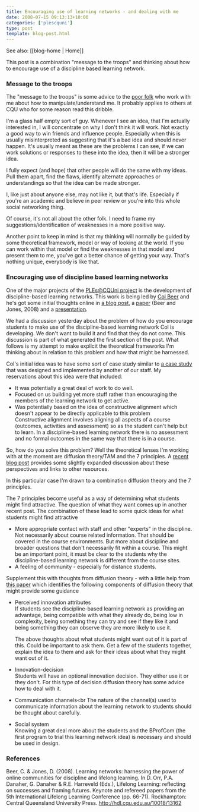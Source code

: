 ```yaml
---
title: Encouraging use of learning networks - and dealing with me
date: 2008-07-15 09:13:13+10:00
categories: ['plescquni']
type: post
template: blog-post.html
---
```


See also: [[blog-home | Home]]

This post is a combination "message to the troops" and thinking about how to encourage use of a discipline based learning network.

### Message to the troops

The "message to the troops" is some advice to the [poor folk](http://cddu.cqu.edu.au/) who work with me about how to manipulate/understand me. It probably applies to others at CQU who for some reason read this dribble.

I'm a glass half empty sort of guy. Whenever I see an idea, that I'm actually interested in, I will concentrate on why I don't think it will work. Not exactly a good way to win friends and influence people. Especially when this is usually misinterpreted as suggesting that it's a bad idea and should never happen. It's usually meant as these are the problems I can see, if we can work solutions or responses to these into the idea, then it will be a stronger idea.

I fully expect (and hope) that other people will do the same with my ideas. Pull them apart, find the flaws, identify alternate approaches or understandings so that the idea can be made stronger.

I, like just about anyone else, may not like it, but that's life. Especially if you're an academic and believe in peer review or you're into this whole social networking thing.

Of course, it's not all about the other folk. I need to frame my suggestions/identification of weaknesses in a more positive way.

Another point to keep in mind is that my thinking will normally be guided by some theoretical framework, model or way of looking at the world. If you can work within that model or find the weaknesses in that model and present them to me, you've got a better chance of getting your way. That's nothing unique, everybody is like that.

### Encouraging use of discipline based learning networks

One of the major projects of the [PLEs@CQUni project](http://cddu.cqu.edu.au/index.php/PLEs%40CQUni) is the development of discipline-based learning networks. This work is being led by [Col Beer](http://beerc.wordpress.com/) and he's got some initial thoughts online in [a blog post](http://beerc.wordpress.com/2008/06/22/addressing-lms-limitations-with-online-learning-networks/), a [paper](http://hdl.cqu.edu.au/10018/13162) (Beer and Jones, 2008) and a [presentation](http://www.slideshare.net/colinwbeer/lifelong-learning-conference-presentation/).

We had a discussion yesterday about the problem of how do you encourage students to make use of the discipline-based learning network Col is developing. We don't want to build it and find that they do not come. This discussion is part of what generated the first section of the post. What follows is my attempt to make explicit the theoretical frameworks I'm thinking about in relation to this problem and how that might be harnessed.

Col's initial idea was to have some sort of case study similar to [a case study](http://nonamuldoon.wordpress.com/2008/01/31/from-print-to-machinima/) that was designed and implemented by another of our staff. My reservations about this idea were that included:

- It was potentially a great deal of work to do well.
- Focused on us building yet more stuff rather than encouraging the members of the learning network to get active.
- Was potentially based on the idea of constructive alignment which doesn't appear to be directly applicable to this problem  
    Constructive alignment involves aligning all aspects of a course (outcomes, activities and assessment) so as the student can't help but to learn. In a discipline-based learning network there is no assessment and no formal outcomes in the same way that there is in a course.

So, how do you solve this problem? Well the theoretical lenses I'm working with at the moment are diffusion theory/TAM and the 7 principles. A [recent blog post](http://cq-pan.cqu.edu.au/david-jones/blog/?p=185) provides some slightly expanded discussion about these perspectives and links to other resources.

In this particular case I'm drawn to a combination diffusion theory and the 7 principles.

The 7 principles become useful as a way of determining what students might find attractive. The question of what they want comes up in another recent post. The combination of these lead to some quick ideas for what students might find attractive

- More appropriate contact with staff and other "experts" in the discipline.  
    Not necessarily about course related information. That should be covered in the course environments. But more about discipline and broader questions that don't necessarily fit within a course. This might be an important point, it must be clear to the students why the discipline-based learning network is different from the course sites.
- A feeling of community - especially for distance students.

Supplement this with thoughts from diffusion theory - with a little help from [this paper](http://cq-pan.cqu.edu.au/david-jones/Publications/Papers_and_Books/7_Years/) which identifies the following components of diffusion theory that might provide some guidance

- Perceived innovation attributes  
    If students see the discipline-based learning network as providing an advantage, being compatible with what they already do, being low in complexity, being something they can try and see if they like it and being something they can observe they are more likely to use it.
    
    The above thoughts about what students might want out of it is part of this. Could be important to ask them. Get a few of the students together, explain the idea to them and ask for their ideas about what they might want out of it.
    
- Innovation-decision  
    Students will have an optional innovation decision. They either use it or they don't. For this type of decision diffusion theory has some advice how to deal with it.
- Communication channels<br The nature of the channel(s) used to communicate information about the learning network to students should be thought about carefully.
- Social system  
    Knowing a great deal more about the students and the BProfCom (the first program to trial this learning network idea) is necessary and should be used in design.

### References

Beer, C. & Jones, D. (2008). Learning networks: harnessing the power of online communities for discipline and lifelong learning. In D. Orr, P.A. Danaher, G. Danaher & R.E. Harreveld (Eds.), Lifelong Learning: reflecting on successes and framing futures. Keynote and refereed papers from the 5th International Lifelong Learning Conference (pp. 66-71). Rockhampton: Central Queensland University Press. http://hdl.cqu.edu.au/10018/13162